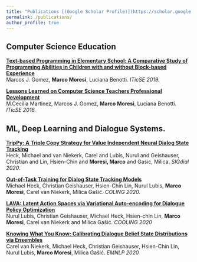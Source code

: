 ```yaml
---
title: "Publications [(Google Scholar Profile)](https://scholar.google.com/citations?user=QDxLGXUAAAAJ&hl=en)"
permalink: /publications/
author_profile: true
---
```


## Computer Science Education
<b>[Text-based Programming in Elementary School: A Comparative Study of Programming Abilities in Children with and without Block-based Experience](http://marcomoresi.com/publications/text_based)</b> <br>
Marcos J. Gomez, <b>Marco Moresi</b>, Luciana Benotti. <i> ITicSE 2019.</i>

<b>[Lessons Learned on Computer Science Teachers Professional Development](http://marcomoresi.com/publications/lesson_learned)</b> <br>
M.Cecilia Martinez, Marcos J. Gomez, <b>Marco Moresi</b>, Luciana Benotti. <i> ITicSE 2016.</i>


## ML, Deep Learning and Dialogue Systems.

<b>[TripPy: A Triple Copy Strategy for Value Independent Neural Dialog State Tracking](http://marcomoresi.com/publications/trippy)</b> <br>
Heck, Michael  and  van Niekerk, Carel  and  Lubis, Nurul  and  Geishauser, Christian  and  Lin, Hsien-Chin  and  <b>Moresi, Marco</b> and  Gasic, Milica. <i> SIGdial 2020.</i>

<b>[Out-of-Task Training for Dialog State Tracking Models](http://marcomoresi.com/publications/Out_task)</b> <br>
Michael Heck, Christian Geishauser, Hsien-Chin Lin, Nurul Lubis, <b>Marco Moresi</b>, Carel van Niekerk, Milica Gašić.  <i> COLING 2020.</i>

<b>[LAVA: Latent Action Spaces via Variational Auto-encoding for Dialogue Policy Optimization](http://marcomoresi.com/publications/lava)</b> <br>
Nurul Lubis, Christian Geishauser, Michael Heck, Hsien-chin Lin, <b>Marco Moresi</b>, Carel van Niekerk and Milica Gašić. <i> COOLING 2020</i>

<b>[Knowing What You Know: Calibrating Dialogue Belief State Distributions via Ensembles](http://marcomoresi.com/publications/knowing)</b> <br>
Carel van Niekerk, Michael Heck, Christian Geishauser, Hsien-Chin Lin, Nurul Lubis, <b>Marco Moresi</b>, Milica Gašić.<i> EMNLP 2020</i>
